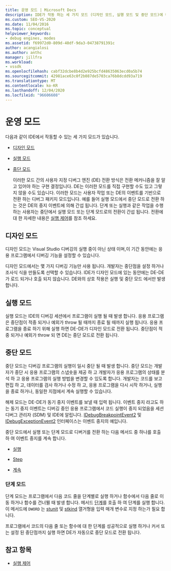 ```yaml
---
title: 운영 모드 | Microsoft Docs
description: IDE가 작동 하는 세 가지 모드 (디자인 모드, 실행 모드 및 중단 모드)에 대해 알아봅니다.
ms.custom: SEO-VS-2020
ms.date: 11/04/2016
ms.topic: conceptual
helpviewer_keywords:
- debug engines, modes
ms.assetid: f69972d0-809d-40df-9da3-04738791391c
author: acangialosi
ms.author: anthc
manager: jillfra
ms.workload:
- vssdk
ms.openlocfilehash: cabf32dcbe8b4d2e925bcfd48635063ecd0a5b74
ms.sourcegitcommit: 42981ace63c0f2b087de5703ca76b8dcdd93a719
ms.translationtype: MT
ms.contentlocale: ko-KR
ms.lasthandoff: 12/04/2020
ms.locfileid: "96606608"
---
```

# <a name="operational-modes"></a>운영 모드
다음과 같이 IDE에서 작동할 수 있는 세 가지 모드가 있습니다.

- [디자인 모드](#vsconoperationalmodesanchor1)

- [실행 모드](#vsconoperationalmodesanchor2)

- [중단 모드](#vsconoperationalmodesanchor3)

  이러한 모드 간의 사용자 지정 디버그 엔진 (DE) 전환 방식은 전환 메커니즘을 잘 알고 있어야 하는 구현 결정입니다. DE는 이러한 모드를 직접 구현할 수도 있고 그렇지 않을 수도 있습니다. 이러한 모드는 사용자 작업 또는 DE의 이벤트를 기반으로 전환 하는 디버그 패키지 모드입니다. 예를 들어 실행 모드에서 중단 모드로 전환 하는 것은 DE의 중지 이벤트에 의해 간섭 됩니다. 단계 또는 실행과 같은 작업을 수행 하는 사용자는 중단에서 실행 모드 또는 단계 모드로의 전환이 간섭 됩니다. 전환에 대 한 자세한 내용은 [실행 제어](../../extensibility/debugger/control-of-execution.md)를 참조 하세요.

## <a name="design-mode"></a><a name="vsconoperationalmodesanchor1"></a> 디자인 모드
 디자인 모드는 Visual Studio 디버깅의 실행 중이 아닌 상태 이며,이 기간 동안에는 응용 프로그램에서 디버깅 기능을 설정할 수 있습니다.

 디자인 모드에서는 몇 가지 디버깅 기능만 사용 됩니다. 개발자는 중단점을 설정 하거나 조사식 식을 만들도록 선택할 수 있습니다. IDE가 디자인 모드에 있는 동안에는 DE-DE가 로드 되거나 호출 되지 않습니다. DE와의 상호 작용은 실행 및 중단 모드 에서만 발생 합니다.

## <a name="run-mode"></a><a name="vsconoperationalmodesanchor2"></a> 실행 모드
 실행 모드는 IDE의 디버깅 세션에서 프로그램이 실행 될 때 발생 합니다. 응용 프로그램은 중단점이 적중 되거나 예외가 throw 될 때까지 종료 될 때까지 실행 됩니다. 응용 프로그램을 종료 하기 위해 실행 하면 DE-DE가 디자인 모드로 전환 됩니다. 중단점이 적중 되거나 예외가 throw 되 면 DE는 중단 모드로 전환 됩니다.

## <a name="break-mode"></a><a name="vsconoperationalmodesanchor3"></a> 중단 모드
 중단 모드는 디버깅 프로그램의 실행이 일시 중단 될 때 발생 합니다. 중단 모드는 개발자가 중단 시 응용 프로그램의 스냅숏을 제공 하 고 개발자가 응용 프로그램의 상태를 분석 하 고 응용 프로그램의 실행 방법을 변경할 수 있도록 합니다. 개발자는 코드를 보고 편집 하 고, 데이터를 검사 하거나 수정 하 고, 응용 프로그램을 다시 시작 하거나, 실행을 종료 하거나, 동일한 지점에서 계속 실행할 수 있습니다.

 해제 모드는 DE-DE가 동기 중지 이벤트를 보낼 때 입력 됩니다. 이벤트 중지 라고도 하는 동기 중지 이벤트는 디버깅 중인 응용 프로그램에서 코드 실행이 중지 되었음을 세션 디버그 관리자 (SDM) 및 IDE에 알립니다. [IDebugBreakpointEvent2](../../extensibility/debugger/reference/idebugbreakpointevent2.md) 및 [IDebugExceptionEvent2](../../extensibility/debugger/reference/idebugexceptionevent2.md) 인터페이스는 이벤트 중지의 예입니다.

 중단 모드에서 실행 또는 단계 모드로 디버거를 전환 하는 다음 메서드 중 하나를 호출 하 여 이벤트 중지를 계속 합니다.

- [실행](../../extensibility/debugger/reference/idebugprocess3-execute.md)

- [Step](../../extensibility/debugger/reference/idebugprocess3-step.md)

- [계속](../../extensibility/debugger/reference/idebugprocess3-continue.md)

### <a name="step-mode"></a><a name="vsconoperationalmodesanchor4"></a> 단계 모드
 단계 모드는 프로그램에서 다음 코드 줄을 단계별로 실행 하거나 함수에서 다음 줄로 이동 하거나 함수를 건너뛸 때 발생 합니다. 메서드 [단계](../../extensibility/debugger/reference/idebugprocess3-step.md)를 호출 하 여 단계를 실행 합니다. 이 메서드에 `DWORD` 는 [stunit](../../extensibility/debugger/reference/stepunit.md) 및 [stkind](../../extensibility/debugger/reference/stepkind.md) 열거형을 입력 매개 변수로 지정 하는가 필요 합니다.

 프로그램에서 코드의 다음 줄 또는 함수에 대 한 단계를 성공적으로 실행 하거나 커서 또는 설정 된 중단점까지 실행 하면 DE가 자동으로 중단 모드로 전환 됩니다.

## <a name="see-also"></a>참고 항목
- [실행 제어](../../extensibility/debugger/control-of-execution.md)
